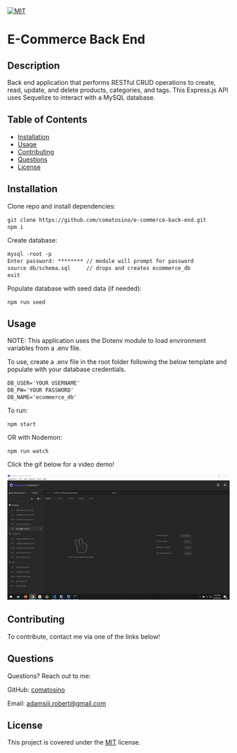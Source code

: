 [![MIT](https://img.shields.io/badge/license-MIT-green)](https://opensource.org/licenses/MIT)

# E-Commerce Back End

## Description

Back end application that performs RESTful CRUD operations to create, read, update, and delete products, categories, and tags. This Express.js API uses Sequelize to interact with a MySQL database.

## Table of Contents

- [Installation](#installation)
- [Usage](#usage)
- [Contributing](#Contributing)
- [Questions](#Questions)
- [License](#License)

## Installation
Clone repo and install dependencies:
```
git clone https://github.com/comatosino/e-commerce-back-end.git
npm i
```
Create database:
```
mysql -root -p         
Enter password: ******** // module will prompt for password
source db/schema.sql     // drops and creates ecommerce_db
exit 
```
Populate database with seed data (if needed):
```
npm run seed
```

## Usage

NOTE: This application uses the Dotenv module to load environment variables from a .env file.

To use, create a .env file in the root folder following the below template and populate with your database credentials.
```
DB_USER='YOUR USERNAME'
DB_PW='YOUR PASSWORD'
DB_NAME='ecommerce_db'
```

To run:
```
npm start
```
OR with Nodemon:
```
npm run watch
```
Click the gif below for a video demo!

[![link to video](./assets/images/e-commerce-backend.gif)](https://drive.google.com/file/d/1uPjk8Vu3aoqZCt498QpyyYKtoABRlccG/view)

## Contributing

To contribute, contact me via one of the links below!

## Questions

Questions? Reach out to me:

GitHub: [comatosino](https://github.com/comatosino)

Email: adamsiii.robert@gmail.com

## License
    
This project is covered under the [MIT](https://opensource.org/licenses/MIT) license.
    

